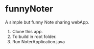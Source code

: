 # funnyNoter
A simple but funny Note sharing webApp.

1. Clone this app.
2. To build <mvn clean install> in root folder.
3. Run NoterApplication.java

